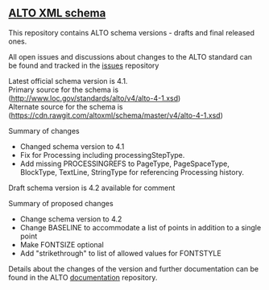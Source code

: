 ## [ALTO XML schema](https://github.com/altoxml/schema/wiki)
This repository contains ALTO schema versions - drafts and final released ones.

All open issues and discussions about changes to the ALTO standard can be found and tracked in the [issues](https://github.com/altoxml/schema/issues) repository

Latest official schema version is 4.1.<br>
Primary source for the schema is (http://www.loc.gov/standards/alto/v4/alto-4-1.xsd)<br>
Alternate source for the schema is (https://cdn.rawgit.com/altoxml/schema/master/v4/alto-4-1.xsd)<br>

Summary of changes

* Changed schema version to 4.1
* Fix for Processing including  processingStepType.
* Add missing PROCESSINGREFS to PageType, PageSpaceType, BlockType, TextLine, StringType for referencing Processing history.

Draft schema version is 4.2 available for comment

Summary of proposed changes

* Change schema version to 4.2
* Change BASELINE to accommodate a list of points in addition to a single point
* Make FONTSIZE optional
* Add "strikethrough" to list of allowed values for FONTSTYLE

Details about the changes of the version and further documentation can be found in the ALTO
[documentation](https://github.com/altoxml/documentation/wiki) repository.

